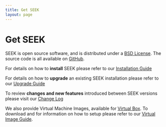 ```yaml
---
title: Get SEEK
layout: page
---
```


# Get SEEK

SEEK is open source software, and is distributed under a [BSD License](https://github.com/seek4science/seek/blob/master/BSD-LICENSE). The source code is all available on [GitHub](https://github.com/seek4science/seek).

For details on how to **install** SEEK please refer to our [Installation Guide](install.html)

For details on how to **upgrade** an existing SEEK installation please refer to our [Upgrade Guide](upgrading.html)

To review **changes and new features** introduced between SEEK versions please visit our [Change Log](http://seek4science.org/changes)

We also provide Virtual Machine Images, available for [Virtual Box](http://www.virtualbox.org/). To download and for information on how to setup please refer to our [Virtual Image Guide](http://seek4science.org/seek-vm).
